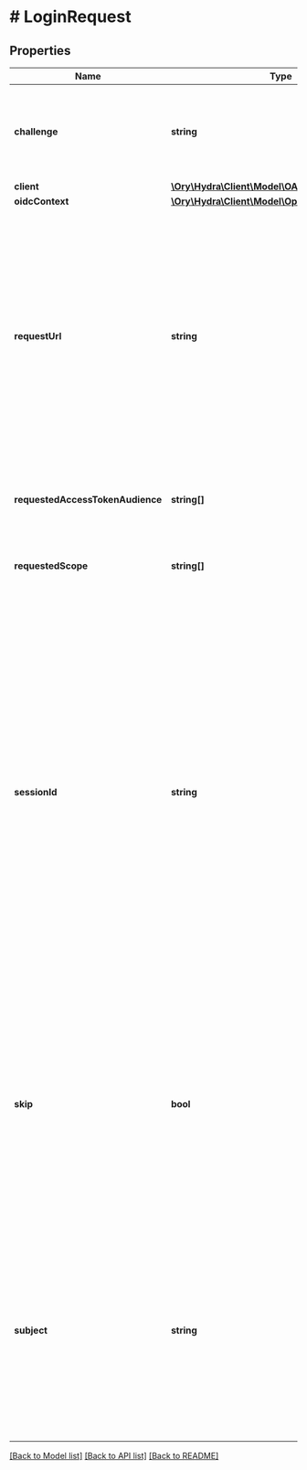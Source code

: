 # # LoginRequest

## Properties

Name | Type | Description | Notes
------------ | ------------- | ------------- | -------------
**challenge** | **string** | Challenge is the identifier (\&quot;login challenge\&quot;) of the login request. It is used to identify the session. | [optional] 
**client** | [**\Ory\Hydra\Client\Model\OAuth2Client**](OAuth2Client.md) |  | [optional] 
**oidcContext** | [**\Ory\Hydra\Client\Model\OpenIDConnectContext**](OpenIDConnectContext.md) |  | [optional] 
**requestUrl** | **string** | RequestURL is the original OAuth 2.0 Authorization URL requested by the OAuth 2.0 client. It is the URL which initiates the OAuth 2.0 Authorization Code or OAuth 2.0 Implicit flow. This URL is typically not needed, but might come in handy if you want to deal with additional request parameters. | [optional] 
**requestedAccessTokenAudience** | **string[]** | RequestedScope contains the access token audience as requested by the OAuth 2.0 Client. | [optional] 
**requestedScope** | **string[]** | RequestedScope contains the OAuth 2.0 Scope requested by the OAuth 2.0 Client. | [optional] 
**sessionId** | **string** | SessionID is the login session ID. If the user-agent reuses a login session (via cookie / remember flag) this ID will remain the same. If the user-agent did not have an existing authentication session (e.g. remember is false) this will be a new random value. This value is used as the \&quot;sid\&quot; parameter in the ID Token and in OIDC Front-/Back- channel logout. It&#39;s value can generally be used to associate consecutive login requests by a certain user. | [optional] 
**skip** | **bool** | Skip, if true, implies that the client has requested the same scopes from the same user previously. If true, you can skip asking the user to grant the requested scopes, and simply forward the user to the redirect URL.  This feature allows you to update / set session information. | [optional] 
**subject** | **string** | Subject is the user ID of the end-user that authenticated. Now, that end user needs to grant or deny the scope requested by the OAuth 2.0 client. If this value is set and &#x60;skip&#x60; is true, you MUST include this subject type when accepting the login request, or the request will fail. | [optional] 

[[Back to Model list]](../../README.md#documentation-for-models) [[Back to API list]](../../README.md#documentation-for-api-endpoints) [[Back to README]](../../README.md)



